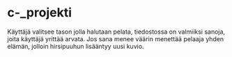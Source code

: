 # c-_projekti
Käyttäjä valitsee tason jolla halutaan pelata, tiedostossa on valmiiksi sanoja, joita käyttäjä yrittää arvata. Jos sana menee väärin menettää pelaaja yhden elämän, jolloin hirsipuuhun lisääntyy uusi kuvio.

